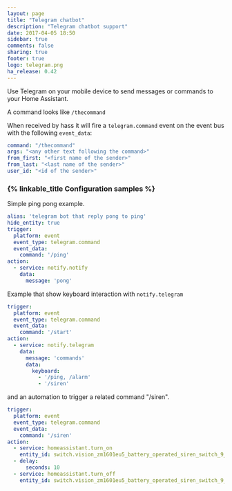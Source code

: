 ```yaml
---
layout: page
title: "Telegram chatbot"
description: "Telegram chatbot support"
date: 2017-04-05 18:50
sidebar: true
comments: false
sharing: true
footer: true
logo: telegram.png
ha_release: 0.42
---
```


Use Telegram on your mobile device to send messages or commands to your Home Assistant.


A command looks like `/thecommand`

When received by hass it will fire a `telegram.command` event on the event bus with the following `event_data`:

```yaml
command: "/thecommand"
args: "<any other text following the command>"
from_first: "<first name of the sender>"
from_last: "<last name of the sender>"
user_id: "<id of the sender>"
```

### {% linkable_title Configuration samples %}


Simple ping pong example.

```yaml
alias: 'telegram bot that reply pong to ping'
hide_entity: true
trigger:
  platform: event
  event_type: telegram.command
  event_data:
    command: '/ping'
action:
  - service: notify.notify
    data:
      message: 'pong'
```

Example that show keyboard interaction with `notify.telegram`

```yaml
trigger:
  platform: event
  event_type: telegram.command
  event_data:
    command: '/start'
action:
  - service: notify.telegram
    data:
      message: 'commands'
      data:
        keyboard:
          - '/ping, /alarm'
          - '/siren'
```

and an automation to trigger a related command "/siren".

```yaml
trigger:
  platform: event
  event_type: telegram.command
  event_data:
    command: '/siren'
action:
  - service: homeassistant.turn_on
    entity_id: switch.vision_zm1601eu5_battery_operated_siren_switch_9_0
  - delay: 
      seconds: 10
  - service: homeassistant.turn_off
    entity_id: switch.vision_zm1601eu5_battery_operated_siren_switch_9_0
```
